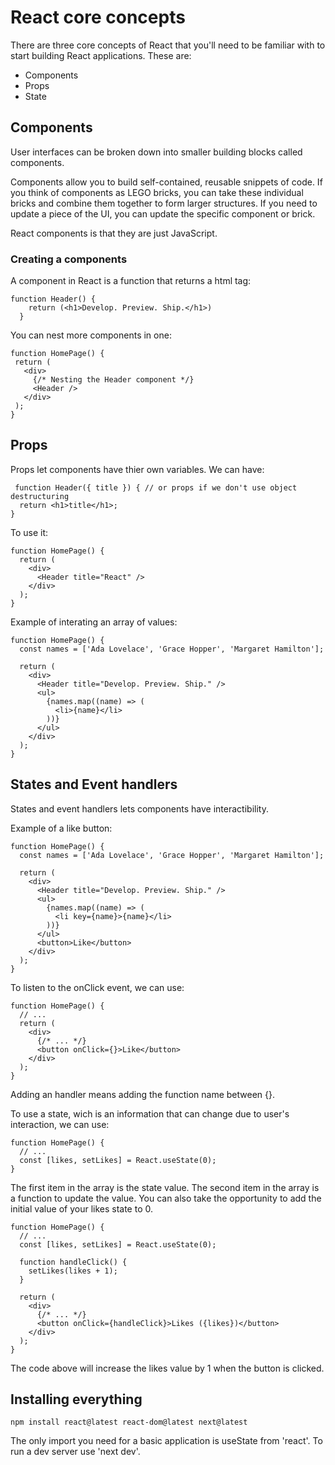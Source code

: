 # React core concepts
There are three core concepts of React that you'll need to be familiar with to start building React applications. These are:

- Components
- Props
- State

## Components

User interfaces can be broken down into smaller building blocks called components.

Components allow you to build self-contained, reusable snippets of code. If you think of components as LEGO bricks, you can take these individual bricks and combine them together to form larger structures. If you need to update a piece of the UI, you can update the specific component or brick.

 React components is that they are just JavaScript.

 ### Creating a components

 A component in React is a function that returns a html tag:

 ```
function Header() {
     return (<h1>Develop. Preview. Ship.</h1>)
   }
 ```

 You can nest more components in one:

 ```
function HomePage() {
  return (
    <div>
      {/* Nesting the Header component */}
      <Header />
    </div>
  );
}
 ```

 ## Props

 Props let components have thier own variables. We can have:

```
 function Header({ title }) { // or props if we don't use object destructuring
  return <h1>title</h1>;
}
```

To use it: 

```
function HomePage() {
  return (
    <div>
      <Header title="React" />
    </div>
  );
}
```

Example of interating an array of values:

```
function HomePage() {
  const names = ['Ada Lovelace', 'Grace Hopper', 'Margaret Hamilton'];
 
  return (
    <div>
      <Header title="Develop. Preview. Ship." />
      <ul>
        {names.map((name) => (
          <li>{name}</li>
        ))}
      </ul>
    </div>
  );
}
```

## States and Event handlers

States and event handlers lets components have interactibility.

Example of a like button:

```
function HomePage() {
  const names = ['Ada Lovelace', 'Grace Hopper', 'Margaret Hamilton'];
 
  return (
    <div>
      <Header title="Develop. Preview. Ship." />
      <ul>
        {names.map((name) => (
          <li key={name}>{name}</li>
        ))}
      </ul>
      <button>Like</button>
    </div>
  );
}
```

To listen to the onClick event, we can use:

```
function HomePage() {
  // ...
  return (
    <div>
      {/* ... */}
      <button onClick={}>Like</button>
    </div>
  );
}
```

Adding an handler means adding the function name between {}.

To use a state, wich is an information that can change due to user's interaction, we can use:

```
function HomePage() {
  // ...
  const [likes, setLikes] = React.useState(0);
}
```

The first item in the array is the state value. The second item in the array is a function to update the value. You can also take the opportunity to add the initial value of your likes state to 0.

```
function HomePage() {
  // ...
  const [likes, setLikes] = React.useState(0);
 
  function handleClick() {
    setLikes(likes + 1);
  }
 
  return (
    <div>
      {/* ... */}
      <button onClick={handleClick}>Likes ({likes})</button>
    </div>
  );
}
```

The code above will increase the likes value by 1 when the button is clicked.

## Installing everything

`npm install react@latest react-dom@latest next@latest`

The only import you need for a basic application is  useState from 'react'.
To run a dev server use 'next dev'.